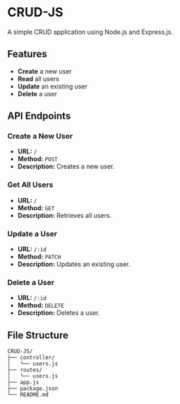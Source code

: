 # CRUD-JS
A simple CRUD application using Node.js and Express.js.

## Features

- **Create** a new user
- **Read** all users
- **Update** an existing user
- **Delete** a user

## API Endpoints

### Create a New User

- **URL:** `/`
- **Method:** `POST`
- **Description:** Creates a new user.

### Get All Users

- **URL:** `/`
- **Method:** `GET`
- **Description:** Retrieves all users.

### Update a User

- **URL:** `/:id`
- **Method:** `PATCH`
- **Description:** Updates an existing user.

### Delete a User

- **URL:** `/:id`
- **Method:** `DELETE`
- **Description:** Deletes a user.

## File Structure

```
CRUD-JS/
├── controller/
│   └── users.js
├── routes/
│   └── users.js
├── app.js
├── package.json
└── README.md
```
